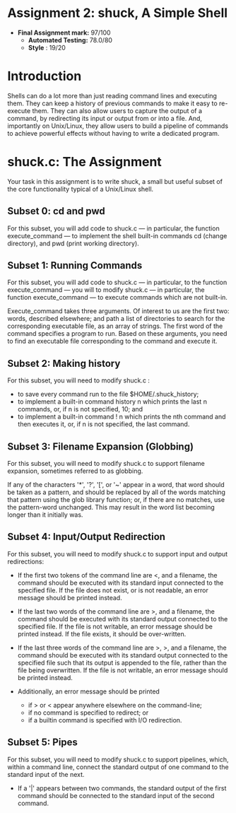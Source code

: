 # Assignment 2: shuck, A Simple Shell

- **Final Assignment mark:** 97/100
    - **Automated Testing:** 78.0/80
    - **Style** : 19/20

#  Introduction

Shells can do a lot more than just reading command lines and executing them. They can keep a history of previous commands to make it easy to re-execute them. They can also allow users to capture the output of a command, by redirecting its input or output from or into a file. And, importantly on Unix/Linux, they allow users to build a pipeline of commands to achieve powerful effects without having to write a dedicated program. 

# shuck.c: The Assignment

Your task in this assignment is to write shuck, a small but useful subset of the core functionality typical of a Unix/Linux shell.

## **Subset 0: cd and pwd** 
For this subset, you will add code to shuck.c — in particular, the function execute_command — to implement the shell built-in commands cd (change directory), and pwd (print working directory).

## **Subset 1: Running Commands** 
For this subset, you will add code to shuck.c — in particular, to the function execute_command — you will to modify shuck.c — in particular, the function execute_command — to execute commands which are not built-in.

Execute_command takes three arguments. Of interest to us are the first two: words, described elsewhere; and path a list of directories to search for the corresponding executable file, as an array of strings. The first word of the command specifies a program to run. Based on these arguments, you need to find an executable file corresponding to the command and execute it.

## **Subset 2: Making history** 
For this subset, you will need to modify shuck.c :
- to save every command run to the file $HOME/.shuck_history;
- to implement a built-in command history n which prints the last n commands, or, if n is not specified, 10; and
- to implement a built-in command ! n which prints the nth command and then executes it, or, if n is not specified, the last command.

## **Subset 3: Filename Expansion (Globbing)**
For this subset, you will need to modify shuck.c to support filename expansion, sometimes referred to as globbing.

If any of the characters '*', '?', '[', or '~' appear in a word, that word should be taken as a pattern, and should be replaced by all of the words matching that pattern using the glob library function; or, if there are no matches, use the pattern-word unchanged. This may result in the word list becoming longer than it initially was.

## **Subset 4: Input/Output Redirection**

For this subset, you will need to modify shuck.c to support input and output redirections:

- If the first two tokens of the command line are <, and a filename, the command should be executed with its standard input connected to the specified file. If the file does not exist, or is not readable, an error message should be printed instead.

- If the last two words of the command line are >, and a filename, the command should be executed with its standard output connected to the specified file. If the file is not writable, an error message should be printed instead. If the file exists, it should be over-written.

- If the last three words of the command line are >, >, and a filename, the command should be executed with its standard output connected to the specified file such that its output is appended to the file, rather than the file being overwritten. If the file is not writable, an error message should be printed instead.

- Additionally, an error message should be printed
    - if > or < appear anywhere elsewhere on the command-line;
    - if no command is specified to redirect; or
    - if a builtin command is specified with I/O redirection.

## **Subset 5: Pipes**
For this subset, you will need to modify shuck.c to support pipelines, which, within a command line, connect the standard output of one command to the standard input of the next.

- If a '|' appears between two commands, the standard output of the first command should be connected to the standard input of the second command.